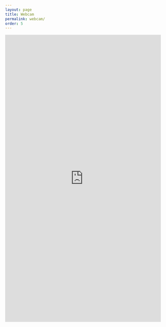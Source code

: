 ```yaml
---
layout: page
title: Webcam
permalink: webcam/
order: 5
---
```


<iframe 
    src='http://www.meteosurf.it/it/frame/stations/detail-station/ifc/151481db78e8e36b4d0f3f8595f8b393' 
    name='meteosurf_frame' 
    scrolling='auto' 
    frameborder='no' 
    align='center' 
    height='930px' 
    width='100%'>
    Impossibile visualizzare il frame.<br />
    <a href='http://www.meteosurf.it/it/frame/stations/detail-station/ifc/151481db78e8e36b4d0f3f8595f8b393' target="_blank"> Clicca qui </a> per aprirlo in un'altra pagina.
</iframe>